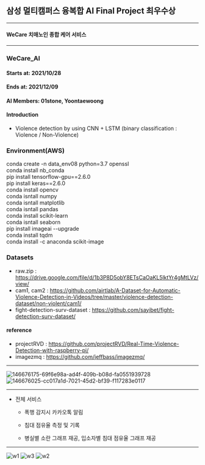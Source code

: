 ## 삼성 멀티캠퍼스 융복합 AI Final Project 최우수상

-----------------------

#### WeCare 치매노인 종합 케어 서비스
---------------------------------

### WeCare_AI
#### Starts at: 2021/10/28
#### Ends at: 2021/12/09
#### AI Members: 01stone, Yoontaewoong

#### Introduction
* Violence detection by using CNN + LSTM (binary classification : Violence / Non-Violence)

### Environment(AWS)
conda create -n data_env08 python=3.7 openssl  
conda install nb_conda  
pip install tensorflow-gpu==2.6.0  
pip install keras==2.6.0  
conda install opencv  
conda isntall numpy  
conda isntall matplotlib  
conda isntall pandas  
conda install scikit-learn  
conda isntall seaborn  
pip install imageai --upgrade  
conda install tqdm  
conda install -c anaconda scikit-image  


### Datasets
* raw.zip : https://drive.google.com/file/d/1b3P8D5obY8ETsCaOaKL5lktYr4gMtLVz/view/
* cam1, cam2 : https://github.com/airtlab/A-Dataset-for-Automatic-Violence-Detection-in-Videos/tree/master/violence-detection-dataset/non-violent/cam1/
* fight-detection-surv-dataset : https://github.com/sayibet/fight-detection-surv-dataset/
    <br>
    
#### reference
* projectRVD : https://github.com/projectRVD/Real-Time-Violence-Detection-with-raspberry-pi/
* imagezmq : https://github.com/jeffbass/imagezmq/
---------------------------------------

![146676175-69f6e98a-ad4f-409b-b08d-fa0551939728](https://user-images.githubusercontent.com/86470595/161745017-765d084e-51e9-4a28-8ec6-783dc698a3df.gif)
![146676025-cc017a1d-7021-45d2-bf39-f117283e0117](https://user-images.githubusercontent.com/86470595/161745033-d8fe3eba-7bcb-4f04-9f81-447e7fb3135f.gif)

------------------------------------------------
* 전체 서비스

  - 폭행 감지시 카카오톡 알림

  - 침대 점유율 측정 및 기록

  - 병실별 소란 그래프 재공, 입소자별 침대 점유율 그래프 재공

------------------------------
![w1](https://user-images.githubusercontent.com/86470595/161679241-143c4d5d-b094-4297-bf76-be3dc615c599.png)
![w3](https://user-images.githubusercontent.com/86470595/161679267-a8307ad7-0dd0-4b2c-8fb0-4e479e12be32.png)
![w2](https://user-images.githubusercontent.com/86470595/161679282-37a4c30c-2e4d-4746-98d0-4d7ef1695ccc.png)
